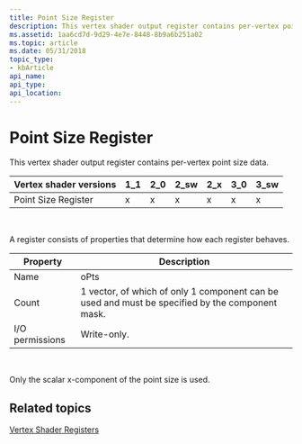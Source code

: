 ```yaml
---
title: Point Size Register
description: This vertex shader output register contains per-vertex point size data.
ms.assetid: 1aa6cd7d-9d29-4e7e-8448-8b9a6b251a02
ms.topic: article
ms.date: 05/31/2018
topic_type: 
- kbArticle
api_name: 
api_type: 
api_location: 
---
```


# Point Size Register

This vertex shader output register contains per-vertex point size data.



| Vertex shader versions | 1\_1 | 2\_0 | 2\_sw | 2\_x | 3\_0 | 3\_sw |
|------------------------|------|------|-------|------|------|-------|
| Point Size Register    | x    | x    | x     | x    | x    | x     |



 

A register consists of properties that determine how each register behaves.



| Property        | Description                                                                                     |
|-----------------|-------------------------------------------------------------------------------------------------|
| Name            | oPts                                                                                            |
| Count           | 1 vector, of which of only 1 component can be used and must be specified by the component mask. |
| I/O permissions | Write-only.                                                                                     |



 

Only the scalar x-component of the point size is used.

## Related topics

<dl> <dt>

[Vertex Shader Registers](dx9-graphics-reference-asm-vs-registers.md)
</dt> </dl>

 

 




